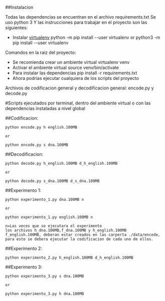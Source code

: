 ##Instalacion

Todas las dependencias se encuentran en el archivo requirements.txt
Se uso python 3
Y las instrucciones para trabajar en el proyecto son las siguientes:

- Instalar [virtualenv](https://virtualenv.pypa.io/en/latest/installation.html)
  python -m pip install --user virtualenv
  or
  python3 -m pip install --user virtualenv

Comandos en la raiz del proyecto:

- Se recomienda crear un ambiente virtual
  virtualenv venv
- Activar el ambiente virtual
  source venv/bin/activate
- Para instalar las dependencias
  pip install -r requirements.txt
- Ahora podrias ejecutar cualquiera de los scripts del proyecto

Archivos de codificacion general y decodificacion general: encode.py y decode.py

#Scripts ejecutados por terminal, dentro del ambiente virtual o con las dependencias instaladas a nivel global

##Codificacion:

    python encode.py h english.100MB

    or

    python encode.py s dna.100MB

##Decodificacion:

    python decode.py h_english.100MB d_h_english.100MB

    or

    python decode.py s_dna.100MB d_s_dna.100MB

##Experimento 1:

    python experimento_1.py dna.100MB n

    or

    python experimento_1.py english.100MB n

    n=Las veces que se ejecutara el experimento
    los archivos h_dna.100MB,f_dna.100MB y h_english.100MB f_english.100MB, deberan estar creados en las carperta ./data/encode, para esto se debera ejecutar la codificacion de cada uno de ellos.

##Experimento 2:

    python experimento_2.py h_english.100MB d_h_english.100MB

##Experimento 3:

    python experimento_3.py s dna.100MB

    or

    python experimento_3.py h dna.100MB
